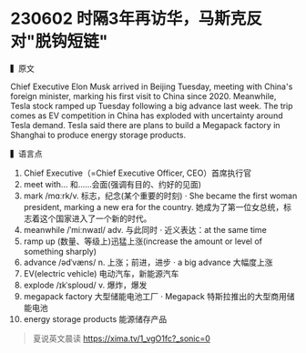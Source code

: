 # 230602 时隔3年再访华，马斯克反对"脱钩短链"

▍原文  

Chief Executive Elon Musk arrived in Beijing Tuesday, meeting with China's foreign minister, marking his first visit to China since 2020. Meanwhile, Tesla stock ramped up Tuesday following a big advance last week.
The trip comes as EV competition in China has exploded with uncertainty around Tesla demand. Tesla said there are plans to build a Megapack factory in Shanghai to produce energy storage products.  

▍语言点   

1. Chief Executive（=Chief Executive Officer, CEO）首席执行官
2. meet with... 和......会面(强调有目的、约好的见面)
3. mark  /mɑːrk/v. 标志，纪念(某个重要的时刻)
· She became the first woman president, marking a new era for the country.
她成为了第一位女总统，标志着这个国家进入了一个新的时代。
4. meanwhile /ˈmiːnwaɪl/ adv. 与此同时
· 近义表达：at the same time
5. ramp up (数量、等级上)迅猛上涨(increase the amount or level of something sharply)
6. advance /ədˈvæns/ n. 上涨；前进，进步
· a big advance 大幅度上涨
7. EV(electric vehicle) 电动汽车，新能源汽车
8. explode /ɪkˈsploʊd/ v. 爆炸，爆发
9. megapack factory 大型储能电池工厂
· Megapack 特斯拉推出的大型商用储能电池
10. energy storage products 能源储存产品

> 夏说英文晨读 https://xima.tv/1_vgO1fc?_sonic=0

